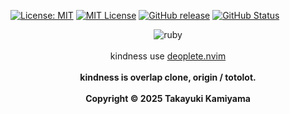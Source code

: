 [![License: MIT](https://img.shields.io/badge/License-MIT-yellow.svg)](https://opensource.org/licenses/MIT) [![MIT
License](http://img.shields.io/badge/license-MIT-blue.svg?style=flat)](
LICENSE) [![GitHub release](https://img.shields.io/github/release/takkii/kindness.svg?style=flat)](GitHub) [![GitHub Status](https://img.shields.io/github/last-commit/takkii/kindness.svg?style=flat)](GitHub) 
<br />
<div align="center">
    <img src="https://github.com/takkii/kindness/blob/main/images/ruby.gif" alt="ruby">
</div>
<br />
<div align="center">
    kindness use <a href="https://github.com/Shougo/deoplete.nvim">deoplete.nvim</a>
</div>
<br />
<div align="center">
    <b> kindness is overlap clone, origin / totolot.</b>
</div>
<br />
<div align="center">
    <b> Copyright &copy 2025 Takayuki Kamiyama </b>
</div>
